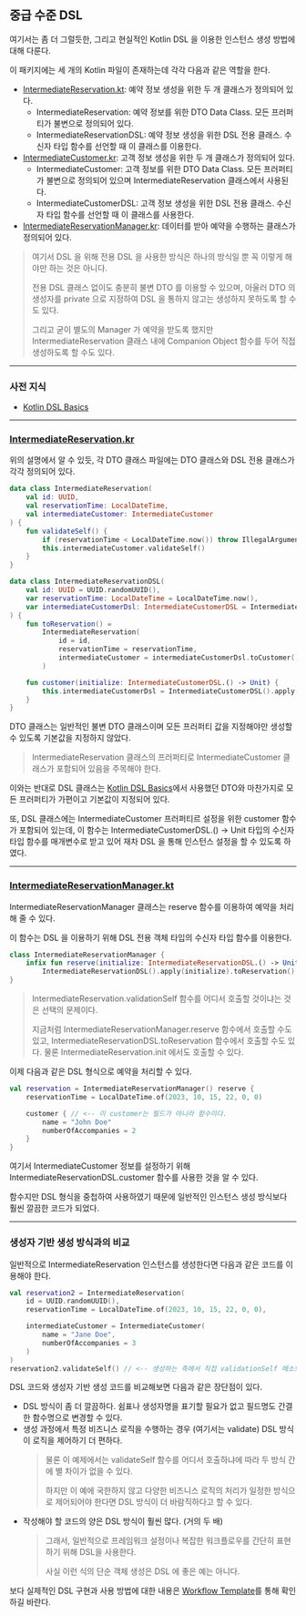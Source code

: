 ## 중급 수준 DSL

여기서는 좀 더 그럴듯한, 그리고 현실적인 Kotlin DSL 을 이용한 인스턴스 생성 방법에 대해 다룬다.

이 패키지에는 세 개의 Kotlin 파일이 존재하는데 각각 다음과 같은 역할을 한다.

- [IntermediateReservation.kt](IntermediateReservation.kt): 예약 정보 생성을 위한 두 개 클래스가 정의되어 있다.
    - IntermediateReservation: 예약 정보를 위한 DTO Data Class. 모든 프러퍼티가 불변으로 정의되어 있다.
    - IntermediateReservationDSL: 예약 정보 생성을 위한 DSL 전용 클래스. 수신자 타입 함수를 선언할 때 이 클래스를 이용한다.
- [IntermediateCustomer.kr](IntermediateCustomer.kt): 고객 정보 생성을 위한 두 개 클래스가 정의되어 있다.
    - IntermediateCustomer: 고객 정보를 위한 DTO Data Class. 모든 프러퍼티가 불변으로 정의되어 있으며 IntermediateReservation
      클래스에서 사용된다.
    - IntermediateCustomerDSL: 고객 정보 생성을 위한 DSL 전용 클래스. 수신자 타입 함수를 선언할 때 이 클래스를 사용한다.
- [IntermediateReservationManager.kr](IntermediateReservationManager.kt): 데이터를 받아 예약을 수행하는 클래스가 정의되어
  있다.

> 여기서 DSL 을 위해 전용 DSL 을 사용한 방식은 하나의 방식일 뿐 꼭 이렇게 해야만 하는 것은 아니다.
>
> 전용 DSL 클래스 없이도 충분히 불변 DTO 를 이용할 수 있으며, 아울러 DTO 의 생성자를 private 으로 지정하여 DSL 을 통하지 않고는 생성하지 못하도록 할 수도
> 있다.
>
> 그리고 굳이 별도의 Manager 가 예약을 받도록 했지만 IntermediateReservation 클래스 내에 Companion Object 함수를 두어 직접 생성하도록 할
> 수도 있다.

---

### 사전 지식

- [Kotlin DSL Basics](../basic/README.md)

---

### [IntermediateReservation.kr](./IntermediateReservation.kt)

위의 설명에서 알 수 있듯, 각 DTO 클래스 파일에는 DTO 클래스와 DSL 전용 클래스가 각각 정의되어 있다.

```kotlin
data class IntermediateReservation(
    val id: UUID,
    val reservationTime: LocalDateTime,
    val intermediateCustomer: IntermediateCustomer
) {
    fun validateSelf() {
        if (reservationTime < LocalDateTime.now()) throw IllegalArgumentException("Reservation Time should be after now")
        this.intermediateCustomer.validateSelf()
    }
}

data class IntermediateReservationDSL(
    val id: UUID = UUID.randomUUID(),
    var reservationTime: LocalDateTime = LocalDateTime.now(),
    var intermediateCustomerDsl: IntermediateCustomerDSL = IntermediateCustomerDSL()
) {
    fun toReservation() =
        IntermediateReservation(
            id = id,
            reservationTime = reservationTime,
            intermediateCustomer = intermediateCustomerDsl.toCustomer()
        )

    fun customer(initialize: IntermediateCustomerDSL.() -> Unit) {
        this.intermediateCustomerDsl = IntermediateCustomerDSL().apply(initialize)
    }
}
```

DTO 클래스는 일반적인 불변 DTO 클래스이며 모든 프러퍼티 값을 지정해야만 생성할 수 있도록 기본값을 지정하지 않았다.

> IntermediateReservation 클래스의 프러퍼티로 IntermediateCustomer 클래스가 포함되어 있음을 주목해야 한다.

이와는 반대로 DSL 클래스는 [Kotlin DSL Basics](../basic/README.md)에서 사용했던 DTO와 마찬가지로 모든 프러퍼티가 가편이고 기본값이 지정되어
있다.

또, DSL 클래스에는 IntermediateCustomer 프러퍼티르 설정을 위한 customer 함수가 포함되어 있는데, 이 함수는
IntermediateCustomerDSL.() -> Unit 타입의 수신자 타입 함수를 매개변수로 받고 있어 재차 DSL 을 통해 인스턴스 설정을 할 수 있도록 하였다.

---

### [IntermediateReservationManager.kt](./IntermediateReservationManager.kt)

IntermediateReservationManager 클래스는 reserve 함수를 이용하여 예약을 처리해 줄 수 있다.

이 함수는 DSL 을 이용하기 위해 DSL 전용 객체 타입의 수신자 타입 함수를 이용한다.

```kotlin
class IntermediateReservationManager {
    infix fun reserve(initialize: IntermediateReservationDSL.() -> Unit) =
        IntermediateReservationDSL().apply(initialize).toReservation().apply { validateSelf() }
}
```

> IntermediateReservation.validationSelf 함수를 어디서 호출할 것이냐는 것은 선택의 문제이다.
>
> 지금처럼 IntermediateReservationManager.reserve 함수에서 호출할 수도 있고,
> IntermediateReservationDSL.toReservation 함수에서 호출할 수도 있다.
> 물론 IntermediateReservation.init 에서도 호출할 수 있다.

이제 다음과 같은 DSL 형식으로 예약을 처리할 수 있다.

```kotlin
val reservation = IntermediateReservationManager() reserve {
    reservationTime = LocalDateTime.of(2023, 10, 15, 22, 0, 0)

    customer { // <-- 이 customer는 필드가 아니라 함수이다.
        name = "John Doe"
        numberOfAccompanies = 2
    }
}
```

여기서 IntermediateCustomer 정보를 설정하기 위해 IntermediateReservationDSL.customer 함수를 사용한 것을 알 수 있다.

함수지만 DSL 형식을 중첩하여 사용하였기 때문에 일반적인 인스턴스 생성 방식보다 훨씬 깔끔한 코드가 되었다.

---

### 생성자 기반 생성 방식과의 비교

일반적으로 IntermediateReservation 인스턴스를 생성한다면 다음과 같은 코드를 이용해야 한다.

```kotlin
val reservation2 = IntermediateReservation(
    id = UUID.randomUUID(),
    reservationTime = LocalDateTime.of(2023, 10, 15, 22, 0, 0),

    intermediateCustomer = IntermediateCustomer(
        name = "Jane Doe",
        numberOfAccompanies = 3
    )
)
reservation2.validateSelf() // <-- 생성하는 측에서 직접 validationSelf 메소드를 호출하여야 한다.
```

DSL 코드와 생성자 기반 생성 코드를 비교해보면 다음과 같은 장단점이 있다.

- DSL 방식이 좀 더 깔끔하다. 쉼표나 생성자명을 표기할 필요가 없고 필드명도 간결한 함수명으로 변경할 수 있다.
- 생성 과정에서 특정 비즈니스 로직을 수행하는 경우 (여기서는 validate) DSL 방식이 로직을 제어하기 더 편하다.
  > 물론 이 예제에서는 validateSelf 함수를 어디서 호출하냐에 따라 두 방식 간에 별 차이가 없을 수 있다.
  >
  > 하지만 이 예에 국한하지 않고 다양한 비즈니스 로직의 처리가 일정한 방식으로 제어되어야 한다면 DSL 방식이 더 바람직하다고 할 수 있다.
- 작성해야 할 코드의 양은 DSL 방식이 훨씬 많다. (거의 두 배)
  > 그래서, 일반적으로 프레임워크 설정이나 복잡한 워크플로우를 간단히 표현하기 위해 DSL을 사용한다.
  >
  > 사실 이런 식의 단순 객체 생성은 DSL 에 좋은 예는 아니다.

보다 실제적인 DSL 구현과 사용 방법에 대한 내용은 [Workflow Template](../workflow/README.md)를 통해 확인하길 바란다.